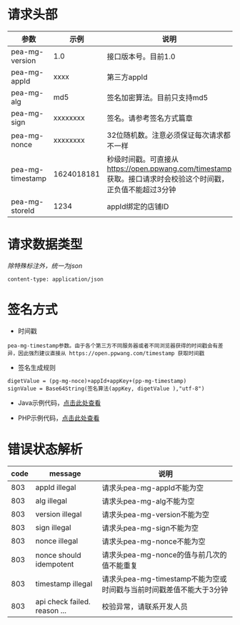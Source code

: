 # 请求头部
  参数    |  示例  |  说明
--------------------------|-----------------------------------|-----------------------------------
pea-mg-version            |  1.0                              |  接口版本号。目前1.0
pea-mg-appId              |  xxxx                             |  第三方appId
pea-mg-alg                |  md5                              |  签名加密算法。目前只支持md5
pea-mg-sign               |  xxxxxxxx                         |  签名。请参考签名方式篇章
pea-mg-nonce              |  xxxxxxxx                         |  32位随机数。注意必须保证每次请求都不一样
pea-mg-timestamp          |  1624018181                       |  秒级时间戳。可直接从 https://open.ppwang.com/timestamp 获取。接口请求时会校验这个时间戳，正负值不能超过3分钟
pea-mg-storeId            |  1234                             |  appId绑定的店铺ID



# 请求数据类型
*除特殊标注外，统一为json*
```
content-type: application/json
```




# 签名方式
- 时间戳
```
pea-mg-timestamp参数。由于各个第三方不同服务器或者不同浏览器获得的时间戳会有差异，因此强烈建议直接从 https://open.ppwang.com/timestamp 获取时间戳
```
- 签名生成规则
```
digetValue = (pg-mg-noce)+appId+appKey+(pp-mg-timestamp)
signValue = Base64String(签名算法(appKey, digetValue ),"utf-8")
```
- Java示例代码，[点击此处查看](../demo/SignAuthUtils.java)

- PHP示例代码，[点击此处查看](../demo/SignAuthUtils.php)


# 错误状态解析
code    |  message  |  说明
--------------------------|-----------------------------------|-----------------------------------
803            |  appId illegal                        |  请求头pea-mg-appId不能为空
803            |  alg illegal                          |  请求头pea-mg-alg不能为空
803            |  version illegal                      |  请求头pea-mg-version不能为空
803            |  sign illegal                         |  请求头pea-mg-sign不能为空
803            |  nonce illegal                        |  请求头pea-mg-nonce不能为空
803            |  nonce should idempotent              |  请求头pea-mg-nonce的值与前几次的值不能重复
803            |  timestamp illegal                    |  请求头pea-mg-timestamp不能为空或时间戳与当前时间戳差值不能大于3分钟
803            |  api check failed. reason ...         |  校验异常，请联系开发人员
